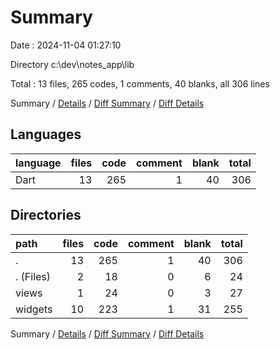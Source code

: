 # Summary

Date : 2024-11-04 01:27:10

Directory c:\\dev\\notes_app\\lib

Total : 13 files,  265 codes, 1 comments, 40 blanks, all 306 lines

Summary / [Details](details.md) / [Diff Summary](diff.md) / [Diff Details](diff-details.md)

## Languages
| language | files | code | comment | blank | total |
| :--- | ---: | ---: | ---: | ---: | ---: |
| Dart | 13 | 265 | 1 | 40 | 306 |

## Directories
| path | files | code | comment | blank | total |
| :--- | ---: | ---: | ---: | ---: | ---: |
| . | 13 | 265 | 1 | 40 | 306 |
| . (Files) | 2 | 18 | 0 | 6 | 24 |
| views | 1 | 24 | 0 | 3 | 27 |
| widgets | 10 | 223 | 1 | 31 | 255 |

Summary / [Details](details.md) / [Diff Summary](diff.md) / [Diff Details](diff-details.md)